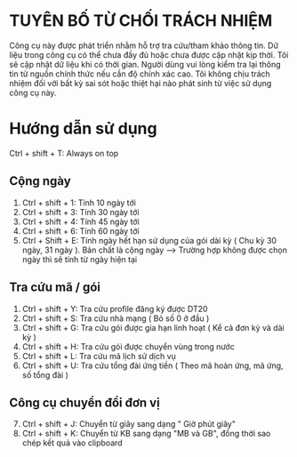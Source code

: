 # TUYÊN BỐ TỪ CHỐI TRÁCH NHIỆM
Công cụ này được phát triển nhằm hỗ trợ tra cứu/tham khảo thông tin. Dữ liệu trong công cụ có thể chưa đầy đủ hoặc chưa được cập nhật kịp thời. Tôi sẽ cập nhật dữ liệu khi có thời gian. Người dùng vui lòng kiểm tra lại thông tin từ nguồn chính thức nếu cần độ chính xác cao. Tôi không chịu trách nhiệm đối với bất kỳ sai sót hoặc thiệt hại nào phát sinh từ việc sử dụng công cụ này.
# Hướng dẫn sử dụng
Ctrl + shift + T: Always on top
## Cộng ngày
1. Ctrl + shift + 1: Tính 10 ngày tới
2. Ctrl + shift + 3: Tính 30 ngày tới
3. Ctrl + shift + 4: Tính 45 ngày tới
4. Ctrl + shift + 6: Tính 60 ngày tới
5. Ctrl + Shift + E: Tính ngày hết hạn sử dụng của gói dài kỳ ( Chu kỳ 30 ngày, 31 ngày ). Bản chất là cộng ngày
--> Trường hợp không được chọn ngày thì sẽ tính từ ngày hiện tại
## Tra cứu mã / gói
1. Ctrl + shift + Y: Tra cứu profile đăng ký được DT20
2. Ctrl + shift + S: Tra cứu nhà mạng ( Bỏ số 0 ở đầu )
3. Ctrl + shift + G: Tra cứu gói được gia hạn linh hoạt ( Kể cả đơn kỳ và dài kỳ )
4. Ctrl + shift + H: Tra cứu gói được chuyển vùng trong nước
5. Ctrl + shift + L: Tra cứu mã lịch sử dịch vụ
6. Ctrl + shift + U: Tra cứu tổng đài ứng tiền ( Theo mã hoàn ứng, mã ứng, số tổng đài )

## Công cụ chuyển đổi đơn vị
7. Ctrl + shift + J: Chuyển từ giây sang dạng " Giờ phút giây"
8. Ctrl + shift + K: Chuyển từ KB sang dạng "MB và GB", đồng thời sao chép kết quả vào clipboard
